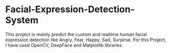 # Facial-Expression-Detection-System

This project is mainly predict the custom and realtime human facial expression detection like Angry, Fear, Happy, Sad, Surpirse. 
For this Project, I have used OpenCV, DeepFace and Matplotlib libraries.
